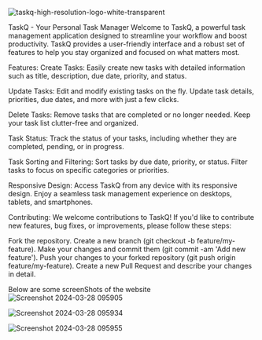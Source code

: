 
![taskq-high-resolution-logo-white-transparent](https://github.com/chetan791/Task-Manager-app/assets/118180630/adc34a69-234d-43ef-89f5-9386f6d2f81f)

TaskQ - Your Personal Task Manager
Welcome to TaskQ, a powerful task management application designed to streamline your workflow and boost productivity. TaskQ provides a user-friendly interface and a robust set of features to help you stay organized and focused on what matters most.

Features:
Create Tasks: Easily create new tasks with detailed information such as title, description, due date, priority, and status.

Update Tasks: Edit and modify existing tasks on the fly. Update task details, priorities, due dates, and more with just a few clicks.

Delete Tasks: Remove tasks that are completed or no longer needed. Keep your task list clutter-free and organized.

Task Status: Track the status of your tasks, including whether they are completed, pending, or in progress.

Task Sorting and Filtering: Sort tasks by due date, priority, or status. Filter tasks to focus on specific categories or priorities.

Responsive Design: Access TaskQ from any device with its responsive design. Enjoy a seamless task management experience on desktops, tablets, and smartphones.

Contributing:
We welcome contributions to TaskQ! If you'd like to contribute new features, bug fixes, or improvements, please follow these steps:

Fork the repository.
Create a new branch (git checkout -b feature/my-feature).
Make your changes and commit them (git commit -am 'Add new feature').
Push your changes to your forked repository (git push origin feature/my-feature).
Create a new Pull Request and describe your changes in detail.


Below are some screenShots of the website
![Screenshot 2024-03-28 095905](https://github.com/chetan791/Task-Manager-app/assets/118180630/16f13cee-60c2-4470-913f-85ec8a8b6b00)

![Screenshot 2024-03-28 095934](https://github.com/chetan791/Task-Manager-app/assets/118180630/3f75c2c2-5c94-49e5-ba88-893e7f1130b8)

![Screenshot 2024-03-28 095955](https://github.com/chetan791/Task-Manager-app/assets/118180630/270a99ff-dfb4-4142-beff-355efa545535)

